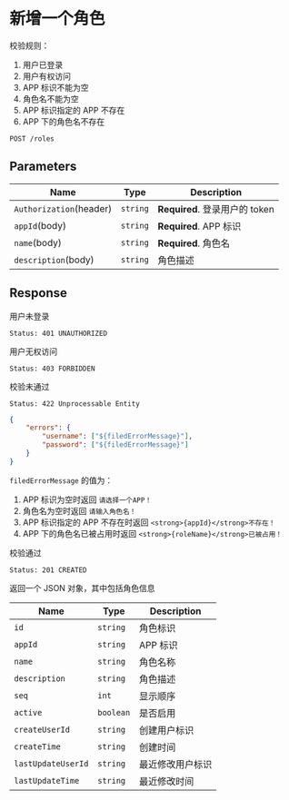 # 新增一个角色

校验规则：

1. 用户已登录
2. 用户有权访问
3. APP 标识不能为空
4. 角色名不能为空
5. APP 标识指定的 APP 不存在
6. APP 下的角色名不存在

```text
POST /roles
```

## Parameters

| Name                    | Type     | Description                    |
| ----------------------- | -------- | ------------------------------ |
| `Authorization`(header) | `string` | **Required**. 登录用户的 token |
| `appId`(body)           | `string` | **Required**. APP 标识         |
| `name`(body)            | `string` | **Required**. 角色名           |
| `description`(body)     | `string` | 角色描述                       |

## Response

用户未登录

```text
Status: 401 UNAUTHORIZED
```

用户无权访问

```text
Status: 403 FORBIDDEN
```

校验未通过

```text
Status: 422 Unprocessable Entity
```

```json
{
    "errors": {
        "username": ["${filedErrorMessage}"],
        "password": ["${filedErrorMessage}"]
    }
}
```

`filedErrorMessage` 的值为：

1. APP 标识为空时返回 `请选择一个APP！`
2. 角色名为空时返回 `请输入角色名！`
3. APP 标识指定的 APP 不存在时返回 `<strong>{appId}</strong>不存在！`
4. APP 下的角色名已被占用时返回 `<strong>{roleName}</strong>已被占用！`

校验通过

```text
Status: 201 CREATED
```

返回一个 JSON 对象，其中包括角色信息

| Name               | Type      | Description      |
| ------------------ | --------- | ---------------- |
| `id`               | `string`  | 角色标识         |
| `appId`            | `string`  | APP 标识         |
| `name`             | `string`  | 角色名称         |
| `description`      | `string`  | 角色描述         |
| `seq`              | `int`     | 显示顺序         |
| `active`           | `boolean` | 是否启用         |
| `createUserId`     | `string`  | 创建用户标识     |
| `createTime`       | `string`  | 创建时间         |
| `lastUpdateUserId` | `string`  | 最近修改用户标识 |
| `lastUpdateTime`   | `string`  | 最近修改时间     |
